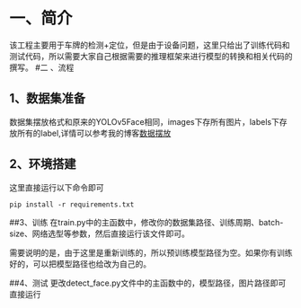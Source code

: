 # 一、简介

该工程主要用于车牌的检测+定位，但是由于设备问题，这里只给出了训练代码和测试代码，所以需要大家自己根据需要的推理框架来进行模型的转换和相关代码的撰写。
#二 、流程

## 1、数据集准备
数据集摆放格式和原来的YOLOv5Face相同，images下存所有图片，labels下存放所有的label,详情可以参考我的博客[数据摆放](https://blog.csdn.net/qq_55068938/article/details/128408789)

## 2、环境搭建
这里直接运行以下命令即可
```shell
pip install -r requirements.txt
```

##3、训练
在train.py中的主函数中，修改你的数据集路径、训练周期、batch-size、网络选型等参数，然后直接运行该文件即可。

需要说明的是，由于这里是重新训练的，所以预训练模型路径为空。如果你有训练好的，可以把模型路径也给改为自己的。

##4、测试
更改detect_face.py文件中的主函数中的，模型路径，图片路径即可直接运行
